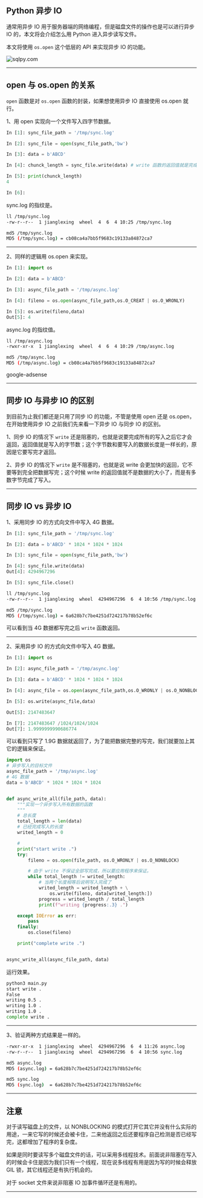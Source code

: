 
## Python 异步 IO
通常用异步 IO 用于服务器端的网络编程，但是磁盘文件的操作也是可以进行异步 IO 的，本文将会介绍怎么用 Python 进入异步读写文件。

本文将使用 `os.open` 这个低层的 API 来实现异步 IO 的功能。

![sqlpy.com](static/2020-22/python-sqlpy.jpg)

---


## open 与 os.open 的关系
`open` 函数是对 `os.open` 函数的封装，如果想使用异步 IO 直接使用 os.open 就行。

1、用 open 实现向一个文件写入四字节数据。
```python
In [1]: sync_file_path = '/tmp/sync.log'                                                                                       

In [2]: sync_file = open(sync_file_path,'bw')                                                                                  

In [3]: data = b'ABCD'                                                                                                         

In [4]: chunck_length = sync_file.write(data) # write 函数的返回值就是完成写入的大小，这里 data 只有 4 字节所以返回 4.

In [5]: print(chunck_length)                
4

In [6]: 
```
sync.log 的指纹是。
```bash
ll /tmp/sync.log 
-rw-r--r--  1 jianglexing  wheel  4  6  4 10:25 /tmp/sync.log

md5 /tmp/sync.log 
MD5 (/tmp/sync.log) = cb08ca4a7bb5f9683c19133a84872ca7
```
---

2、同样的逻辑用 os.open 来实现。
```python
In [1]: import os                                                                                                              

In [2]: data = b'ABCD'                                                                                                         

In [3]: async_file_path = '/tmp/async.log'                                                                                     

In [4]: fileno = os.open(async_file_path,os.O_CREAT | os.O_WRONLY)                                                             

In [5]: os.write(fileno,data)                                                                                                  
Out[5]: 4
```
async.log 的指纹值。
```bash
ll /tmp/async.log 
-rwxr-xr-x  1 jianglexing  wheel  4  6  4 10:29 /tmp/async.log

md5 /tmp/async.log 
MD5 (/tmp/async.log) = cb08ca4a7bb5f9683c19133a84872ca7
```

google-adsense

---

## 同步 IO 与异步 IO 的区别
到目前为止我们都还是只用了同步 IO 的功能，不管是使用 open 还是 os.open，在开始使用异步 IO 之前我们先来看一下异步 IO 与同步 IO 的区别。

1、同步 IO 的情况下 `write` 还是阻塞的，也就是说要完成所有的写入之后它才会返回，返回值就是写入的字节数；这个字节数和要写入的数据长度是一样长的，原因是它要写完才返回。

2、异步 IO 的情况下 `write` 是不阻塞的，也就是说 write 会更加快的返回，它不要等到完全把数据写完；这个时候 write 的返回值就不是数据的大小了，而是有多数字节完成了写入。

---


## 同步 IO vs 异步 IO
1、采用同步 IO 的方式向文件中写入 4G 数据。 
```python
In [1]: sync_file_path = '/tmp/sync.log'                                                                                       

In [2]: data = b'ABCD' * 1024 * 1024 * 1024                                                                                    

In [3]: sync_file = open(sync_file_path,'bw')                                                                                  

In [4]: sync_file.write(data)                                                                                                  
Out[4]: 4294967296

In [5]: sync_file.close() 
```
```bash
ll /tmp/sync.log 
-rw-r--r--  1 jianglexing  wheel  4294967296  6  4 10:56 /tmp/sync.log

md5 /tmp/sync.log 
MD5 (/tmp/sync.log) = 6a628b7c7be4251d724217b78b52ef6c
```
可以看到当 4G 数据都写完之后 `write` 函数返回。

---

2、采用异步 IO 的方式向文件中写入 4G 数据。
```python
In [1]: import os                                                                                                              

In [2]: async_file_path = '/tmp/async.log'                                                                                     

In [3]: data = b'ABCD' * 1024 * 1024 * 1024                                                                                    

In [4]: async_file = os.open(async_file_path,os.O_WRONLY | os.O_NONBLOCK)                                                      

In [5]: os.write(async_file,data)                                                                                              

Out[5]: 2147483647

In [7]: 2147483647 /1024/1024/1024                                                                                             
Out[7]: 1.9999999990686774
```
可以看到只写了 1.9G 数据就返回了，为了能把数据完整的写完，我们就要加上其它的逻辑来保证。
```python
import os
# 异步写入的目标文件
async_file_path = '/tmp/async.log'
# 4G 数据
data = b'ABCD' * 1024 * 1024 * 1024


def async_write_all(file_path, data):
    """实现一个异步写入所有数据的函数
    """
    # 总长度
    total_length = len(data)
    # 已经完成写入的长度
    writed_length = 0

    #
    print("start write .")
    try:
        fileno = os.open(file_path, os.O_WRONLY | os.O_NONBLOCK)

        # 由于 write 不保证全部写完成，所以要应用程序来保证。
        while total_length != writed_length:
            # 当两个长度相等后说明写入完成了
            writed_length = writed_length + \
                os.write(fileno, data[writed_length:])
            progress = writed_length / total_length
            print(f"writing {progress:.3} .")

    except IOError as err:
        pass
    finally:
        os.close(fileno)

    print("complete write .")


async_write_all(async_file_path, data)

```
运行效果。
```bash
python3 main.py 
start write .
False
writing 0.5 .
writing 1.0 .
writing 1.0 .
complete write .
```

---

3、验证两种方式结果是一样的。
```bash
-rwxr-xr-x  1 jianglexing  wheel  4294967296  6  4 11:26 async.log
-rw-r--r--  1 jianglexing  wheel  4294967296  6  4 10:56 sync.log

md5 async.log 
MD5 (async.log) = 6a628b7c7be4251d724217b78b52ef6c

md5 sync.log 
MD5 (sync.log)  = 6a628b7c7be4251d724217b78b52ef6c
```

---

## 注意
对于读写磁盘上的文件，以 NONBLOCKING 的模式打开它其它并没有什么实际的用途，一来它写的时候还会被卡住，二来他返回之后还要程序自己检测是否已经写完，这都增加了程序的复杂度。

如果是同时要读写多个磁盘文件的话，可以采用多线程技术。前面说非阻塞在写入的时候会卡住是因为我们只有一个线程，现在说多线程有用是因为写的时候会释放 GIL 锁，其它线程还是有执行机会的。

对于 socket 文件来说非阻塞 IO 加事件循环还是有用的。

---